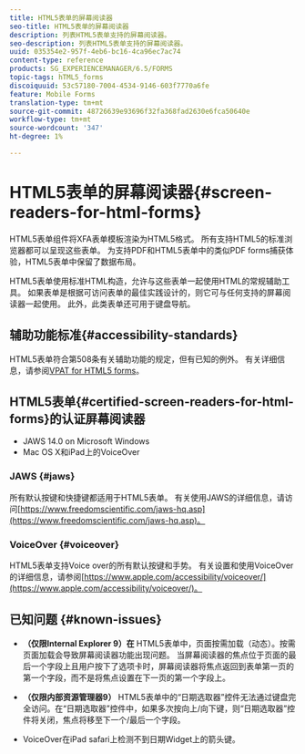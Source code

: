 ```yaml
---
title: HTML5表单的屏幕阅读器
seo-title: HTML5表单的屏幕阅读器
description: 列表HTML5表单支持的屏幕阅读器。
seo-description: 列表HTML5表单支持的屏幕阅读器。
uuid: 035354e2-957f-4eb6-bc16-4ca96ec7ac74
content-type: reference
products: SG_EXPERIENCEMANAGER/6.5/FORMS
topic-tags: hTML5_forms
discoiquuid: 53c57180-7004-4534-9146-603f7770a6fe
feature: Mobile Forms
translation-type: tm+mt
source-git-commit: 48726639e93696f32fa368fad2630e6fca50640e
workflow-type: tm+mt
source-wordcount: '347'
ht-degree: 1%

---
```



# HTML5表单的屏幕阅读器{#screen-readers-for-html-forms}

HTML5表单组件将XFA表单模板渲染为HTML5格式。 所有支持HTML5的标准浏览器都可以呈现这些表单。 为支持PDF和HTML5表单中的类似PDF forms捕获体验，HTML5表单中保留了数据布局。

HTML5表单使用标准HTML构造，允许与这些表单一起使用HTML的常规辅助工具。 如果表单是根据可访问表单的最佳实践设计的，则它可与任何支持的屏幕阅读器一起使用。 此外，此类表单还可用于键盘导航。

## 辅助功能标准{#accessibility-standards}

HTML5表单符合第508条有关辅助功能的规定，但有已知的例外。 有关详细信息，请参阅[VPAT for HTML5 forms](https://www.adobe.com/mena_en/accessibility/compliance/livecycle-mobile-forms-es4-section-508-vpat.html)。

## HTML5表单{#certified-screen-readers-for-html-forms}的认证屏幕阅读器

* JAWS 14.0 on Microsoft Windows
* Mac OS X和iPad上的VoiceOver

### JAWS {#jaws}

所有默认按键和快捷键都适用于HTML5表单。 有关使用JAWS的详细信息，请访问[https://www.freedomscientific.com/jaws-hq.asp](https://www.freedomscientific.com/jaws-hq.asp)。

### VoiceOver {#voiceover}

HTML5表单支持Voice over的所有默认按键和手势。 有关设置和使用VoiceOver的详细信息，请参阅[https://www.apple.com/accessibility/voiceover/](https://www.apple.com/accessibility/voiceover/)。

## 已知问题 {#known-issues}

* **（仅限Internal Explorer 9）在** HTML5表单中，页面按需加载（动态）。按需页面加载会导致屏幕阅读器功能出现问题。 当屏幕阅读器的焦点位于页面的最后一个字段上且用户按下了选项卡时，屏幕阅读器将焦点返回到表单第一页的第一个字段，而不是将焦点设置在下一页的第一个字段上。
* **（仅限内部资源管理器9）** HTML5表单中的“日期选取器”控件无法通过键盘完全访问。在“日期选取器”控件中，如果多次按向上/向下键，则“日期选取器”控件将关闭，焦点将移至下一个/最后一个字段。

* VoiceOver在iPad safari上检测不到日期Widget上的箭头键。
